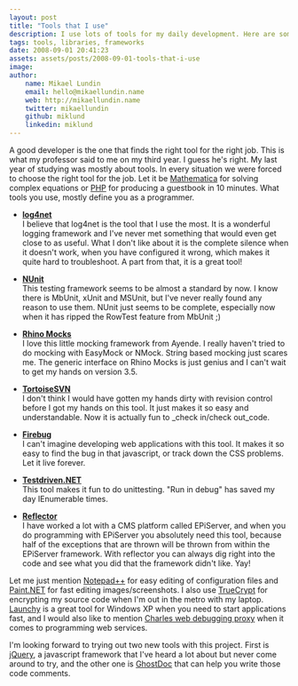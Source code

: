 ```yaml
---
layout: post
title: "Tools that I use"
description: I use lots of tools for my daily development. Here are some tools of my trade.
tags: tools, libraries, frameworks
date: 2008-09-01 20:41:23
assets: assets/posts/2008-09-01-tools-that-i-use
image: 
author: 
    name: Mikael Lundin
    email: hello@mikaellundin.name 
    web: http://mikaellundin.name
    twitter: mikaellundin
    github: miklund
    linkedin: miklund                    
---
```


A good developer is the one that finds the right tool for the right job. This is what my professor said to me on my third year. I guess he's right. My last year of studying was mostly about tools. In every situation we were forced to choose the right tool for the job. Let it be [Mathematica](http://www.wolfram.com/ "Mathematica home page") for solving complex equations or [PHP](http://www.php.net "Poor mans home page") for producing a guestbook in 10 minutes. What tools you use, mostly define you as a programmer.

* **[log4net](http://logging.apache.org/log4net/index.html "Apache Log4Net")**  
  I believe that log4net is the tool that I use the most. It is a wonderful logging framework and I've never met something that would even get close to as useful. What I don't like about it is the complete silence when it doesn't work, when you have configured it wrong, which makes it quite hard to troubleshoot. A part from that, it is a great tool!

* **[NUnit](http://www.nunit.org/index.php)**  
  This testing framework seems to be almost a standard by now. I know there is MbUnit, xUnit and MSUnit, but I've never really found any reason to use them. NUnit just seems to be complete, especially now when it has ripped the RowTest feature from MbUnit ;)

* **[Rhino Mocks](http://www.ayende.com/projects/rhino-mocks.aspx)**  
  I love this little mocking framework from Ayende. I really haven't tried to do mocking with EasyMock or NMock. String based mocking just scares me. The generic interface on Rhino Mocks is just genius and I can't wait to get my hands on version 3.5.

* **[TortoiseSVN](http://tortoisesvn.tigris.org/)**  
  I don't think I would have gotten my hands dirty with revision control before I got my hands on this tool. It just makes it so easy and understandable. Now it is actually fun to _check in/check out_code.

* **[Firebug](http://getfirebug.com/)**  
  I can't imagine developing web applications with this tool. It makes it so easy to find the bug in that javascript, or track down the CSS problems. Let it live forever.

* **[Testdriven.NET](http://www.testdriven.net/)**  
  This tool makes it fun to do unittesting. "Run in debug" has saved my day IEnumerable times.

* **[Reflector](http://www.red-gate.com/products/reflector/)**  
  I have worked a lot with a CMS platform called EPiServer, and when you do programming with EPiServer you absolutely need this tool, because half of the exceptions that are thrown will be thrown from within the EPiServer framework. With reflector you can always dig right into the code and see what you did that the framework didn't like. Yay!

Let me just mention [Notepad++](http://notepad-plus.sourceforge.net/uk/site.htm) for easy editing of configuration files and [Paint.NET](http://www.getpaint.net/) for fast editing images/screenshots. I also use [TrueCrypt](http://www.truecrypt.org/) for encrypting my source code when I'm out in the metro with my laptop. [Launchy](http://www.launchy.net/) is a great tool for Windows XP when you need to start applications fast, and I would also like to mention [Charles web debugging proxy](http://www.charlesproxy.com/) when it comes to programming web services.

I'm looking forward to trying out two new tools with this project. First is [jQuery](http://jquery.com/), a javascript framework that I've heard a lot about but never come around to try, and the other one is [GhostDoc](http://www.roland-weigelt.de/ghostdoc/) that can help you write those code comments.
